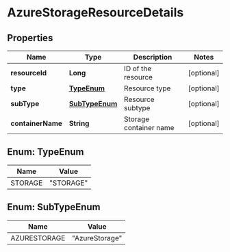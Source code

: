 
# AzureStorageResourceDetails

## Properties
Name | Type | Description | Notes
------------ | ------------- | ------------- | -------------
**resourceId** | **Long** | ID of the resource |  [optional]
**type** | [**TypeEnum**](#TypeEnum) | Resource type |  [optional]
**subType** | [**SubTypeEnum**](#SubTypeEnum) | Resource subtype |  [optional]
**containerName** | **String** | Storage container name |  [optional]


<a name="TypeEnum"></a>
## Enum: TypeEnum
Name | Value
---- | -----
STORAGE | &quot;STORAGE&quot;


<a name="SubTypeEnum"></a>
## Enum: SubTypeEnum
Name | Value
---- | -----
AZURESTORAGE | &quot;AzureStorage&quot;




